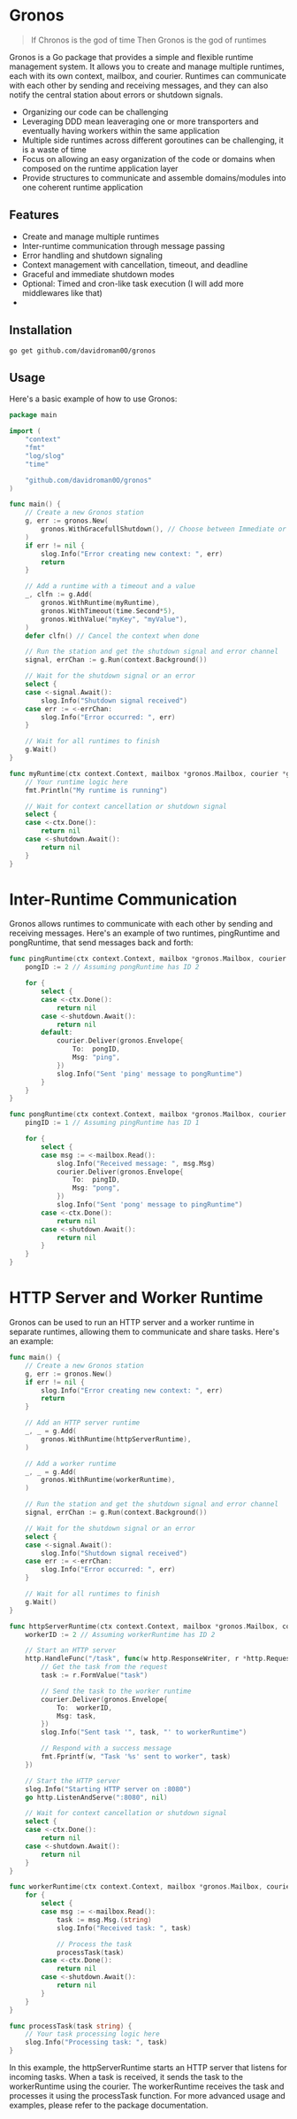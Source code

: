 # Gronos

> If Chronos is the god of time
> Then Gronos is the god of runtimes

Gronos is a Go package that provides a simple and flexible runtime management system. It allows you to create and manage multiple runtimes, each with its own context, mailbox, and courier. Runtimes can communicate with each other by sending and receiving messages, and they can also notify the central station about errors or shutdown signals.

- Organizing our code can be challenging
- Leveraging DDD mean leaveraging one or more transporters and eventually having workers within the same application
- Multiple side runtimes across different goroutines can be challenging, it is a waste of time
- Focus on allowing an easy organization of the code or domains when composed on the runtime application layer
- Provide structures to communicate and assemble domains/modules into one coherent runtime application

## Features

- Create and manage multiple runtimes
- Inter-runtime communication through message passing
- Error handling and shutdown signaling
- Context management with cancellation, timeout, and deadline
- Graceful and immediate shutdown modes
- Optional: Timed and cron-like task execution (I will add more middlewares like that)
- 

## Installation

```
go get github.com/davidroman0O/gronos
```

## Usage

Here's a basic example of how to use Gronos:

```go
package main

import (
	"context"
	"fmt"
	"log/slog"
	"time"

	"github.com/davidroman0O/gronos"
)

func main() {
	// Create a new Gronos station
	g, err := gronos.New(
        gronos.WithGracefullShutdown(), // Choose between Immediate or Gracefull
    )
	if err != nil {
		slog.Info("Error creating new context: ", err)
		return
	}

	// Add a runtime with a timeout and a value
	_, clfn := g.Add(
		gronos.WithRuntime(myRuntime),
		gronos.WithTimeout(time.Second*5),
		gronos.WithValue("myKey", "myValue"),
	)
	defer clfn() // Cancel the context when done

	// Run the station and get the shutdown signal and error channel
	signal, errChan := g.Run(context.Background())

	// Wait for the shutdown signal or an error
	select {
	case <-signal.Await():
		slog.Info("Shutdown signal received")
	case err := <-errChan:
		slog.Info("Error occurred: ", err)
	}

	// Wait for all runtimes to finish
	g.Wait()
}

func myRuntime(ctx context.Context, mailbox *gronos.Mailbox, courier *gronos.Courier, shutdown *gronos.Signal) error {
	// Your runtime logic here
	fmt.Println("My runtime is running")

	// Wait for context cancellation or shutdown signal
	select {
	case <-ctx.Done():
		return nil
	case <-shutdown.Await():
		return nil
	}
}
```

# Inter-Runtime Communication

Gronos allows runtimes to communicate with each other by sending and receiving messages. Here's an example of two runtimes, pingRuntime and pongRuntime, that send messages back and forth:

```go
func pingRuntime(ctx context.Context, mailbox *gronos.Mailbox, courier *gronos.Courier, shutdown *gronos.Signal) error {
	pongID := 2 // Assuming pongRuntime has ID 2

	for {
		select {
		case <-ctx.Done():
			return nil
		case <-shutdown.Await():
			return nil
		default:
			courier.Deliver(gronos.Envelope{
				To:  pongID,
				Msg: "ping",
			})
			slog.Info("Sent 'ping' message to pongRuntime")
		}
	}
}

func pongRuntime(ctx context.Context, mailbox *gronos.Mailbox, courier *gronos.Courier, shutdown *gronos.Signal) error {
	pingID := 1 // Assuming pingRuntime has ID 1

	for {
		select {
		case msg := <-mailbox.Read():
			slog.Info("Received message: ", msg.Msg)
			courier.Deliver(gronos.Envelope{
				To:  pingID,
				Msg: "pong",
			})
			slog.Info("Sent 'pong' message to pingRuntime")
		case <-ctx.Done():
			return nil
		case <-shutdown.Await():
			return nil
		}
	}
}
```

# HTTP Server and Worker Runtime

Gronos can be used to run an HTTP server and a worker runtime in separate runtimes, allowing them to communicate and share tasks. Here's an example:

```go
func main() {
	// Create a new Gronos station
	g, err := gronos.New()
	if err != nil {
		slog.Info("Error creating new context: ", err)
		return
	}

	// Add an HTTP server runtime
	_, _ = g.Add(
		gronos.WithRuntime(httpServerRuntime),
	)

	// Add a worker runtime
	_, _ = g.Add(
		gronos.WithRuntime(workerRuntime),
	)

	// Run the station and get the shutdown signal and error channel
	signal, errChan := g.Run(context.Background())

	// Wait for the shutdown signal or an error
	select {
	case <-signal.Await():
		slog.Info("Shutdown signal received")
	case err := <-errChan:
		slog.Info("Error occurred: ", err)
	}

	// Wait for all runtimes to finish
	g.Wait()
}

func httpServerRuntime(ctx context.Context, mailbox *gronos.Mailbox, courier *gronos.Courier, shutdown *gronos.Signal) error {
	workerID := 2 // Assuming workerRuntime has ID 2

	// Start an HTTP server
	http.HandleFunc("/task", func(w http.ResponseWriter, r *http.Request) {
		// Get the task from the request
		task := r.FormValue("task")

		// Send the task to the worker runtime
		courier.Deliver(gronos.Envelope{
			To:  workerID,
			Msg: task,
		})
		slog.Info("Sent task '", task, "' to workerRuntime")

		// Respond with a success message
		fmt.Fprintf(w, "Task '%s' sent to worker", task)
	})

	// Start the HTTP server
	slog.Info("Starting HTTP server on :8080")
	go http.ListenAndServe(":8080", nil)

	// Wait for context cancellation or shutdown signal
	select {
	case <-ctx.Done():
		return nil
	case <-shutdown.Await():
		return nil
	}
}

func workerRuntime(ctx context.Context, mailbox *gronos.Mailbox, courier *gronos.Courier, shutdown *gronos.Signal) error {
	for {
		select {
		case msg := <-mailbox.Read():
			task := msg.Msg.(string)
			slog.Info("Received task: ", task)

			// Process the task
			processTask(task)
		case <-ctx.Done():
			return nil
		case <-shutdown.Await():
			return nil
		}
	}
}

func processTask(task string) {
	// Your task processing logic here
	slog.Info("Processing task: ", task)
}
```

In this example, the httpServerRuntime starts an HTTP server that listens for incoming tasks. When a task is received, it sends the task to the workerRuntime using the courier. The workerRuntime receives the task and processes it using the processTask function.
For more advanced usage and examples, please refer to the package documentation.